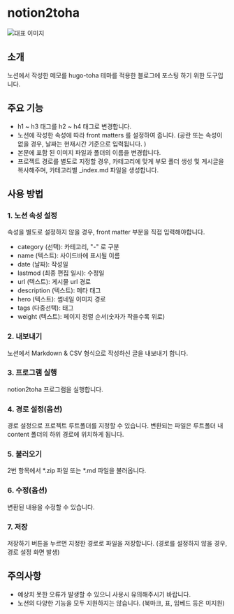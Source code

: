 # notion2toha

![대표 이미지](https://log.taedi.net/notion-to-hugo-toha/images/pic-0001.png)

## 소개

노션에서 작성한 메모를 hugo-toha 테마를 적용한 블로그에 포스팅 하기 위한 도구입니다.

## 주요 기능

- h1 ~ h3 태그를 h2 ~ h4 태그로 변경합니다.
- 노션에 작성한 속성에 따라 front matters 를 설정하여 줍니다.
(공란 또는 속성이 없을 경우, 날짜는 현재시간 기준으로 입력됩니다. )
- 본문에 포함 된 이미지 파일과 폴더의 이름을 변경합니다.
- 프로젝트 경로를 별도로 지정할 경우, 카테고리에 맞게 부모 폴더 생성 및 게시글을 복사해주며, 카테고리별 _index.md 파일을 생성합니다.

## 사용 방법

### 1. 노션 속성 설정

속성을 별도로 설정하지 않을 경우, front matter 부분을 직접 입력해야합니다.

- category (선택): 카테고리, "-" 로 구분
- name (텍스트): 사이드바에 표시될 이름
- date (날짜): 작성일
- lastmod (최종 편집 일시): 수정일
- url (텍스트): 게시물 url 경로
- description (텍스트): 메타 태그
- hero (텍스트): 썸네일 이미지 경로
- tags (다중선택): 태그
- weight (텍스트): 페이지 정렬 순서(숫자가 작을수록 위로)

### 2. 내보내기

노션에서 Markdown & CSV 형식으로 작성하신 글을 내보내기 합니다.

### 3. 프로그램 실행

notion2toha 프로그램을 실행합니다.

### 4. 경로 설정(옵션)

경로 설정으로 프로젝트 루트폴더를 지정할 수 있습니다. 변환되는 파일은 루트폴더 내 content 폴더의 하위 경로에 위치하게 됩니다.

### 5. 불러오기

2번 항목에서 *.zip 파일 또는 *.md 파일을 불러옵니다.

### 6. 수정(옵션)

변환된 내용을 수정할 수 있습니다.

### 7. 저장

저장하기 버튼을 누르면 지정한 경로로 파일을 저장합니다. (경로를 설정하지 않을 경우, 경로 설정 화면 발생)

## 주의사항

- 예상치 못한 오류가 발생할 수 있으니 사용시 유의해주시기 바랍니다.
- 노션의 다양한 기능을 모두 지원하지는 않습니다.
(북마크, 표, 임베드 등은 미지원)
